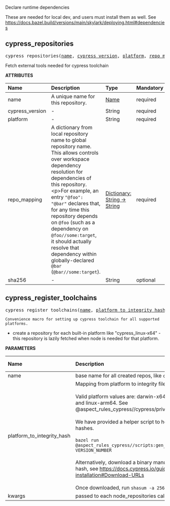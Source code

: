 <!-- Generated with Stardoc: http://skydoc.bazel.build -->

Declare runtime dependencies

These are needed for local dev, and users must install them as well.
See https://docs.bazel.build/versions/main/skylark/deploying.html#dependencies


<a id="cypress_repositories"></a>

## cypress_repositories

<pre>
cypress_repositories(<a href="#cypress_repositories-name">name</a>, <a href="#cypress_repositories-cypress_version">cypress_version</a>, <a href="#cypress_repositories-platform">platform</a>, <a href="#cypress_repositories-repo_mapping">repo_mapping</a>, <a href="#cypress_repositories-sha256">sha256</a>)
</pre>

Fetch external tools needed for cypress toolchain

**ATTRIBUTES**


| Name  | Description | Type | Mandatory | Default |
| :------------- | :------------- | :------------- | :------------- | :------------- |
| <a id="cypress_repositories-name"></a>name |  A unique name for this repository.   | <a href="https://bazel.build/concepts/labels#target-names">Name</a> | required |  |
| <a id="cypress_repositories-cypress_version"></a>cypress_version |  -   | String | required |  |
| <a id="cypress_repositories-platform"></a>platform |  -   | String | required |  |
| <a id="cypress_repositories-repo_mapping"></a>repo_mapping |  A dictionary from local repository name to global repository name. This allows controls over workspace dependency resolution for dependencies of this repository.&lt;p&gt;For example, an entry <code>"@foo": "@bar"</code> declares that, for any time this repository depends on <code>@foo</code> (such as a dependency on <code>@foo//some:target</code>, it should actually resolve that dependency within globally-declared <code>@bar</code> (<code>@bar//some:target</code>).   | <a href="https://bazel.build/rules/lib/dict">Dictionary: String -> String</a> | required |  |
| <a id="cypress_repositories-sha256"></a>sha256 |  -   | String | optional | <code>""</code> |


<a id="cypress_register_toolchains"></a>

## cypress_register_toolchains

<pre>
cypress_register_toolchains(<a href="#cypress_register_toolchains-name">name</a>, <a href="#cypress_register_toolchains-platform_to_integrity_hash">platform_to_integrity_hash</a>, <a href="#cypress_register_toolchains-kwargs">kwargs</a>)
</pre>

    Convenience macro for setting up cypress toolchain for all supported platforms.

- create a repository for each built-in platform like "cypress_linux-x64" -
  this repository is lazily fetched when node is needed for that platform.


**PARAMETERS**


| Name  | Description | Default Value |
| :------------- | :------------- | :------------- |
| <a id="cypress_register_toolchains-name"></a>name |  base name for all created repos, like <code>cypress</code> or <code>cypress_10_1</code>   |  none |
| <a id="cypress_register_toolchains-platform_to_integrity_hash"></a>platform_to_integrity_hash |  Mapping from platform to integrity file hash<br><br>Valid platform values are: darwin-x64, darwin-arm64, linux-x64 and linux-arm64. See @aspect_rules_cypress//cypress/private:toolchains_repo.bzl<br><br>We have provided a helper script to help generate these integrity hashes.<br><br><code>bazel run @aspect_rules_cypress//scripts:gen_platform_to_integrity_hash VERSION_NUMBER</code><br><br>Alternatively, download a binary manually to compute its integrity hash, see https://docs.cypress.io/guides/references/advanced-installation#Download-URLs<br><br>Once downloaded, run <code>shasum -a 256</code> to get the integrity hash   |  <code>{}</code> |
| <a id="cypress_register_toolchains-kwargs"></a>kwargs |  passed to each node_repositories call   |  none |



